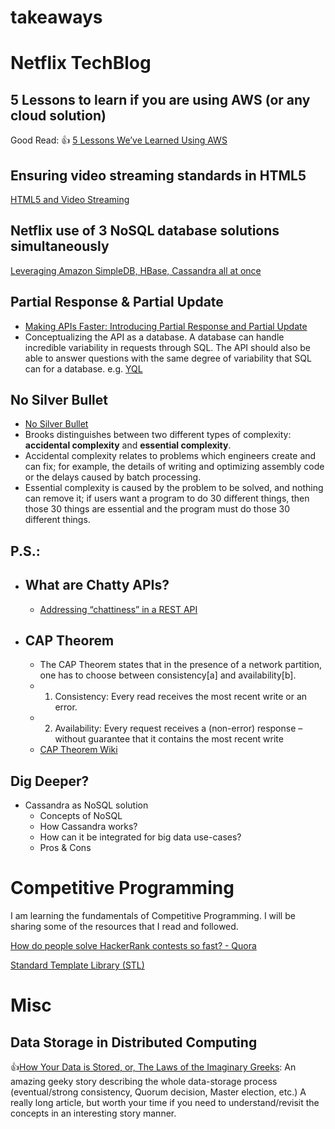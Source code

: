 # takeaways

# Netflix TechBlog

## 5 Lessons to learn if you are using AWS (or any cloud solution)
Good Read: :+1: [5 Lessons We’ve Learned Using AWS](https://medium.com/netflix-techblog/5-lessons-weve-learned-using-aws-1f2a28588e4c)

## Ensuring video streaming standards in HTML5
[HTML5 and Video Streaming](https://medium.com/netflix-techblog/html5-and-video-streaming-a3563b19eb02)

## Netflix use of 3 NoSQL database solutions simultaneously
[Leveraging Amazon SimpleDB, HBase, Cassandra all at once](https://medium.com/netflix-techblog/nosql-at-netflix-e937b660b4c)

## Partial Response & Partial Update
- [Making APIs Faster: Introducing Partial Response and Partial Update](http://googlecode.blogspot.de/2010/03/making-apis-faster-introducing-partial.html)
- Conceptualizing the API as a database. A database can handle incredible variability in requests through SQL. The API should also be able to answer questions with the same degree of variability that SQL can for a database. e.g. [YQL](https://developer.yahoo.com/yql/)

## No Silver Bullet
- [No Silver Bullet](https://en.wikipedia.org/wiki/No_Silver_Bullet)
- Brooks distinguishes between two different types of complexity: **accidental complexity** and **essential complexity**. 
- Accidental complexity relates to problems which engineers create and can fix; for example, the details of writing and optimizing assembly code or the delays caused by batch processing. 
- Essential complexity is caused by the problem to be solved, and nothing can remove it; if users want a program to do 30 different things, then those 30 things are essential and the program must do those 30 different things.



## P.S.:
- ## What are Chatty APIs?
  - [Addressing “chattiness” in a REST API](http://stackoverflow.com/questions/18900741/addressing-chattiness-in-a-rest-api)
- ## CAP Theorem
  - The CAP Theorem states that in the presence of a network partition, one has to choose between consistency[a] and availability[b].
  - 1. Consistency: Every read receives the most recent write or an error.
  - 2. Availability: Every request receives a (non-error) response – without guarantee that it contains the most recent write
  - [CAP Theorem Wiki](https://en.wikipedia.org/wiki/CAP_theorem)

## Dig Deeper?
- Cassandra as NoSQL solution
  - Concepts of NoSQL
  - How Cassandra works?
  - How can it be integrated for big data use-cases?
  - Pros & Cons


# Competitive Programming
I am learning the fundamentals of Competitive Programming. I will be sharing some of the resources that I read and followed.

[How do people solve HackerRank contests so fast? - Quora](https://www.quora.com/How-do-people-solve-HackerRank-contests-so-fast/answer/Ana-Echavarria?srid=2c8S)

[Standard Template Library (STL)](https://github.com/pritishmishra/takeaways/blob/master/stl.md)

# Misc
## Data Storage in Distributed Computing
:+1:[How Your Data is Stored, or, The Laws of the Imaginary Greeks](https://hackernoon.com/how-your-data-is-stored-or-the-laws-of-the-imaginary-greeks-54c569c17a49): An amazing geeky story describing the whole data-storage process (eventual/strong consistency, Quorum decision, Master election, etc.)
A really long article, but worth your time if you need to understand/revisit the concepts in an interesting story manner.
